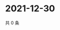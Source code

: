 # 2021-12-30

共 0 条

<!-- BEGIN WEIBO -->
<!-- 最后更新时间 Thu Dec 30 2021 21:20:07 GMT+0800 (China Standard Time) -->

<!-- END WEIBO -->
